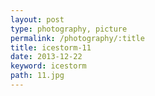 ```yaml
---
layout: post
type: photography, picture
permalink: /photography/:title
title: icestorm-11
date: 2013-12-22
keyword: icestorm
path: 11.jpg
---
```



